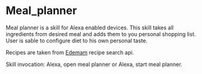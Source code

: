 # Meal_planner

Meal planner is a skill for Alexa enabled devices. This skill takes all ingredients from desired meal and adds them to you personal shopping list.
User is sable to configure diet to his own personal taste.

Recipes are taken from [Edemam](https://www.edamam.com/) recipe search api.

Skill invocation: Alexa, open meal planner or Alexa, start meal planner.
